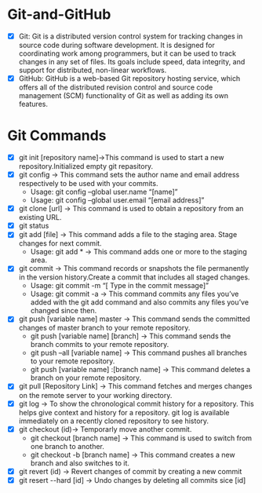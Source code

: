 # Git-and-GitHub
  - [x] Git: Git is a distributed version control system for tracking changes in source code during software development. It is designed for coordinating work among programmers, but it can be used to track changes in any set of files. Its goals include speed, data integrity, and support for distributed, non-linear workflows.
  - [x] GitHub: GitHub is a web-based Git repository hosting service, which offers all of the distributed revision control and source code management (SCM) functionality of Git as well as adding its own features.

# Git Commands
  - [x] git init [repository name]->This command is used to start a new repository.Initialized empty git repasitory.
  - [x] git config -> This command sets the author name and email address respectively to be used with your commits.
    - Usage: git config –global user.name “[name]” 
    - Usage: git config –global user.email “[email address]” 
  - [x] git clone [url] -> This command is used to obtain a repository from an existing URL.
  - [x] git status 
  - [x] git add [file] -> This command adds a file to the staging area. Stage changes for next commit.
    - Usage: git add *  -> This command adds one or more to the staging area.
  - [x] git commit -> This command records or snapshots the file permanently in the version history.Create a commit that includes all staged changes.
    - Usage: git commit -m “[ Type in the commit message]”
    - Usage: git commit -a   -> This command commits any files you’ve added with the git add command and also commits any files you’ve changed since then.
  - [x] git push [variable name] master -> This command sends the committed changes of master branch to your remote repository.
    - git push [variable name] [branch] -> This command sends the branch commits to your remote repository.
    - git push –all [variable name]  -> This command pushes all branches to your remote repository.
    - git push [variable name] :[branch name] -> This command deletes a branch on your remote repository.
  - [x] git pull [Repository Link] -> This command fetches and merges changes on the remote server to your working directory.
  - [x] git log -> To show the chronological commit history for a repository. This helps give context and history for a repository. git log is available immediately on a recently cloned repository to see history.
  - [x] git checkout (id)-> Temporarly move another commit.
    - git checkout [branch name] -> This command is used to switch from one branch to another.
    - git checkout -b [branch name]  -> This command creates a new branch and also switches to it.
  - [x] git revert (id) -> Revert changes of commit by creating a new commit 
  - [x] git resert --hard [id] -> Undo changes by deleting all commits sice [id]